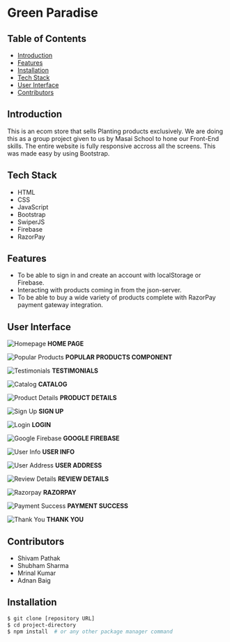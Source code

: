 # Green Paradise

## Table of Contents

- [Introduction](#introduction)
- [Features](#features)
- [Installation](#installation)
- [Tech Stack](#tech-stack)
- [User Interface](#user-interface)
- [Contributors](#contributors)

## Introduction

This is an ecom store that sells Planting products exclusively. We are doing this as a group project given to us by Masai School to hone our Front-End skills.
The entire website is fully responsive accross all the screens. This was made easy by using Bootstrap. 

## Tech Stack

- HTML
- CSS
- JavaScript
- Bootstrap
- SwiperJS
- Firebase
- RazorPay

## Features

- To be able to sign in and create an account with localStorage or Firebase.
- Interacting with products coming in from the json-server.
- To be able to buy a wide variety of products complete with RazorPay payment gateway integration.

## User Interface

![Homepage](https://github.com/CodnanBaig/joyful-ring-9720/assets/88790490/ee5fff3a-96a4-4716-bfaa-5dfd75a4204f)
**HOME PAGE**

![Popular Products](https://github.com/CodnanBaig/joyful-ring-9720/assets/88790490/6d34d928-4c44-430e-b101-44c395a6ab5b)
**POPULAR PRODUCTS COMPONENT**

![Testimonials](https://github.com/CodnanBaig/joyful-ring-9720/assets/88790490/31ac52bf-d403-47a5-91f9-0f8eef2f3fe0)
**TESTIMONIALS**

![Catalog](https://github.com/CodnanBaig/joyful-ring-9720/assets/88790490/c6067cda-59b5-46ac-a827-b4478caeed04)
**CATALOG**

![Product Details](https://github.com/CodnanBaig/joyful-ring-9720/assets/88790490/0168f80d-bd80-40ad-a38b-039344c8c1b1)
**PRODUCT DETAILS**

![Sign Up](https://github.com/CodnanBaig/joyful-ring-9720/assets/88790490/c51a7970-2ca9-4e44-bed8-6e3f1da1679e)
**SIGN UP**

![Login](https://github.com/CodnanBaig/joyful-ring-9720/assets/88790490/e6563d05-2914-4b0c-af4a-3b13dbc12f08)
**LOGIN**

![Google Firebase](https://github.com/CodnanBaig/joyful-ring-9720/assets/88790490/0d028d39-e839-4ba3-bea0-9dfa71d8e2dc)
**GOOGLE FIREBASE**

![User Info](https://github.com/CodnanBaig/joyful-ring-9720/assets/88790490/aeb494ac-4be6-48b2-9896-57b8faaa6950)
**USER INFO**

![User Address](https://github.com/CodnanBaig/joyful-ring-9720/assets/88790490/44ad30dc-92d3-4521-8386-0412e05c773c)
**USER ADDRESS**

![Review Details](https://github.com/CodnanBaig/joyful-ring-9720/assets/88790490/2e88d3e5-a378-458e-bbfd-1ceacb153a67)
**REVIEW DETAILS**

![Razorpay](https://github.com/CodnanBaig/joyful-ring-9720/assets/88790490/e9ea8052-5a9a-47b0-a411-767e03757f49)
**RAZORPAY**

![Payment Success](https://github.com/CodnanBaig/joyful-ring-9720/assets/88790490/3f723707-396c-4910-995f-9723419f67d4)
**PAYMENT SUCCESS**

![Thank You](https://github.com/CodnanBaig/joyful-ring-9720/assets/88790490/d817658e-cefc-4fca-9479-ec70c637c0dc)
**THANK YOU**

## Contributors

- Shivam Pathak
- Shubham Sharma
- Mrinal Kumar
- Adnan Baig

## Installation

```bash
$ git clone [repository URL]
$ cd project-directory
$ npm install  # or any other package manager command
